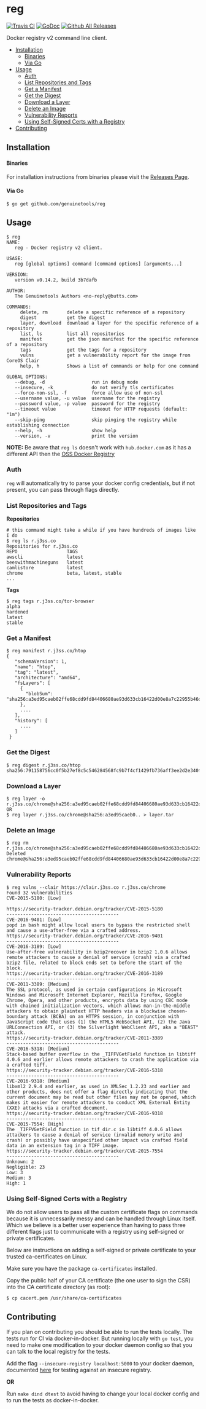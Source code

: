 # reg

[![Travis CI](https://img.shields.io/travis/genuinetools/reg.svg?style=for-the-badge)](https://travis-ci.org/genuinetools/reg)
[![GoDoc](https://img.shields.io/badge/godoc-reference-5272B4.svg?style=for-the-badge)](https://godoc.org/github.com/genuinetools/reg)
[![Github All Releases](https://img.shields.io/github/downloads/genuinetools/reg/total.svg?style=for-the-badge)](https://github.com/genuinetools/reg/releases)

Docker registry v2 command line client.

- [Installation](#installation)
    + [Binaries](#binaries)
    + [Via Go](#via-go)
- [Usage](#usage)
    + [Auth](#auth)
    + [List Repositories and Tags](#list-repositories-and-tags)
    + [Get a Manifest](#get-a-manifest)
    + [Get the Digest](#get-the-digest)
    + [Download a Layer](#download-a-layer)
    + [Delete an Image](#delete-an-image)
    + [Vulnerability Reports](#vulnerability-reports)
    + [Using Self-Signed Certs with a Registry](#using-self-signed-certs-with-a-registry)
- [Contributing](#contributing)

## Installation

#### Binaries

For installation instructions from binaries please visit the [Releases Page](https://github.com/genuinetools/reg/releases).

#### Via Go

```console
$ go get github.com/genuinetools/reg
```

## Usage

```console
$ reg
NAME:
   reg - Docker registry v2 client.

USAGE:
   reg [global options] command [command options] [arguments...]

VERSION:
   version v0.14.2, build 3b7dafb

AUTHOR:
   The Genuinetools Authors <no-reply@butts.com>

COMMANDS:
     delete, rm       delete a specific reference of a repository
     digest           get the digest
     layer, download  download a layer for the specific reference of a repository
     list, ls         list all repositories
     manifest         get the json manifest for the specific reference of a repository
     tags             get the tags for a repository
     vulns            get a vulnerability report for the image from CoreOS Clair
     help, h          Shows a list of commands or help for one command

GLOBAL OPTIONS:
   --debug, -d                 run in debug mode
   --insecure, -k              do not verify tls certificates
   --force-non-ssl, -f         force allow use of non-ssl
   --username value, -u value  username for the registry
   --password value, -p value  password for the registry
   --timeout value             timeout for HTTP requests (default: "1m")
   --skip-ping                 skip pinging the registry while establishing connection
   --help, -h                  show help
   --version, -v               print the version
```

**NOTE:** Be aware that `reg ls` doesn't work with `hub.docker.com` as it has a different API then the [OSS Docker Registry](https://github.com/docker/distribution)

### Auth

`reg` will automatically try to parse your docker config credentials, but if
not present, you can pass through flags directly.

### List Repositories and Tags

**Repositories**

```console
# this command might take a while if you have hundreds of images like I do
$ reg ls r.j3ss.co
Repositories for r.j3ss.co
REPO                  TAGS
awscli                latest
beeswithmachineguns   latest
camlistore            latest
chrome                beta, latest, stable
...
```

**Tags**

```console
$ reg tags r.j3ss.co/tor-browser
alpha
hardened
latest
stable
```

### Get a Manifest

```console
$ reg manifest r.j3ss.co/htop
{
   "schemaVersion": 1,
   "name": "htop",
   "tag": "latest",
   "architecture": "amd64",
   "fsLayers": [
     {
       "blobSum": "sha256:a3ed95caeb02ffe68cdd9fd84406680ae93d633cb16422d00e8a7c22955b46d4"
     },
     ....
   ],
   "history": [
     ....
   ]
 }
```

### Get the Digest
```console
$ reg digest r.j3ss.co/htop
sha256:791158756cc0f5b27ef8c5c546284568fc9b7f4cf1429fb736aff3ee2d2e340f
```

### Download a Layer

```console
$ reg layer -o r.j3ss.co/chrome@sha256:a3ed95caeb02ffe68cdd9fd84406680ae93d633cb16422d00e8a7c22955b46d4
OR
$ reg layer r.j3ss.co/chrome@sha256:a3ed95caeb0.. > layer.tar
```


### Delete an Image

```console
$ reg rm r.j3ss.co/chrome@sha256:a3ed95caeb02ffe68cdd9fd84406680ae93d633cb16422d00e8a7c22955b46d4
Deleted chrome@sha256:a3ed95caeb02ffe68cdd9fd84406680ae93d633cb16422d00e8a7c22955b46d4
```

### Vulnerability Reports

```console
$ reg vulns --clair https://clair.j3ss.co r.j3ss.co/chrome
Found 32 vulnerabilities
CVE-2015-5180: [Low]

https://security-tracker.debian.org/tracker/CVE-2015-5180
-----------------------------------------
CVE-2016-9401: [Low]
popd in bash might allow local users to bypass the restricted shell and cause a use-after-free via a crafted address.
https://security-tracker.debian.org/tracker/CVE-2016-9401
-----------------------------------------
CVE-2016-3189: [Low]
Use-after-free vulnerability in bzip2recover in bzip2 1.0.6 allows remote attackers to cause a denial of service (crash) via a crafted bzip2 file, related to block ends set to before the start of the block.
https://security-tracker.debian.org/tracker/CVE-2016-3189
-----------------------------------------
CVE-2011-3389: [Medium]
The SSL protocol, as used in certain configurations in Microsoft Windows and Microsoft Internet Explorer, Mozilla Firefox, Google Chrome, Opera, and other products, encrypts data by using CBC mode with chained initialization vectors, which allows man-in-the-middle attackers to obtain plaintext HTTP headers via a blockwise chosen-boundary attack (BCBA) on an HTTPS session, in conjunction with JavaScript code that uses (1) the HTML5 WebSocket API, (2) the Java URLConnection API, or (3) the Silverlight WebClient API, aka a "BEAST" attack.
https://security-tracker.debian.org/tracker/CVE-2011-3389
-----------------------------------------
CVE-2016-5318: [Medium]
Stack-based buffer overflow in the _TIFFVGetField function in libtiff 4.0.6 and earlier allows remote attackers to crash the application via a crafted tiff.
https://security-tracker.debian.org/tracker/CVE-2016-5318
-----------------------------------------
CVE-2016-9318: [Medium]
libxml2 2.9.4 and earlier, as used in XMLSec 1.2.23 and earlier and other products, does not offer a flag directly indicating that the current document may be read but other files may not be opened, which makes it easier for remote attackers to conduct XML External Entity (XXE) attacks via a crafted document.
https://security-tracker.debian.org/tracker/CVE-2016-9318
-----------------------------------------
CVE-2015-7554: [High]
The _TIFFVGetField function in tif_dir.c in libtiff 4.0.6 allows attackers to cause a denial of service (invalid memory write and crash) or possibly have unspecified other impact via crafted field data in an extension tag in a TIFF image.
https://security-tracker.debian.org/tracker/CVE-2015-7554
-----------------------------------------
Unknown: 2
Negligible: 23
Low: 3
Medium: 3
High: 1
```

### Using Self-Signed Certs with a Registry

We do not allow users to pass all the custom certificate flags on commands
because it is unnecessarily messy and can be handled through Linux itself.
Which we believe is a better user experience than having to pass three
different flags just to communicate with a registry using self-signed or
private certificates.

Below are instructions on adding a self-signed or private certificate to your
trusted ca-certificates on Linux.

Make sure you have the package `ca-certificates` installed.

Copy the public half of your CA certificate (the one user to sign the CSR) into
the CA certificate directory (as root):

```console
$ cp cacert.pem /usr/share/ca-certificates
```

## Contributing

If you plan on contributing you should be able to run the tests locally. The
tests run for CI via docker-in-docker. But running locally with `go test`, you
need to make one modification to your docker daemon config so that you can talk
to the local registry for the tests.

Add the flag `--insecure-registry localhost:5000` to your docker daemon,
documented [here](https://docs.docker.com/registry/insecure/) for testing
against an insecure registry.

**OR** 

Run `make dind dtest` to avoid having to change your local docker config and
to run the tests as docker-in-docker.
